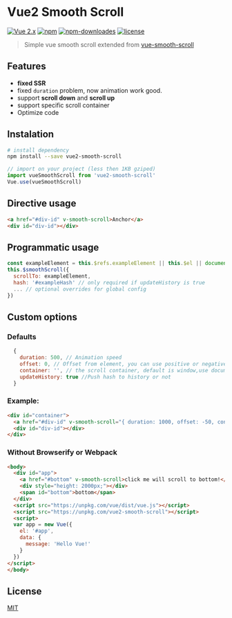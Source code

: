 # Vue2 Smooth Scroll

[![Vue 2.x](https://img.shields.io/badge/Vue-2.x-brightgreen.svg)](https://vuejs.org/v2/guide/)
[![npm](https://img.shields.io/npm/v/vue2-smooth-scroll.svg)](https://www.npmjs.com/package/vue2-smooth-scroll)
[![npm-downloades](https://img.shields.io/npm/dm/vue2-smooth-scroll.svg)](https://www.npmjs.com/package/vue2-smooth-scroll)
[![license](https://img.shields.io/github/license/mashape/apistatus.svg)](https://github.com/Yuliang-Lee/vue2-smooth-scroll/blob/master/LICENSE)

> Simple vue smooth scroll extended from [vue-smooth-scroll](https://github.com/alamcordeiro/vue-smooth-scroll)

## Features

- **fixed SSR**
- fixed `duration` problem, now animation work good.
- support **scroll down** and **scroll up**
- support specific scroll container
- Optimize code

## Instalation
``` bash
# install dependency
npm install --save vue2-smooth-scroll
```

``` javascript
// import on your project (less then 1KB gziped)
import vueSmoothScroll from 'vue2-smooth-scroll'
Vue.use(vueSmoothScroll)
```

## Directive usage
``` html
<a href="#div-id" v-smooth-scroll>Anchor</a>
<div id="div-id"></div>
```

## Programmatic usage
``` js
const exampleElement = this.$refs.exampleElement || this.$el || document.getElementById(...)
this.$smoothScroll({
  scrollTo: exampleElement,
  hash: '#exampleHash' // only required if updateHistory is true
  ... // optional overrides for global config
})
```

## Custom options
### Defaults
``` js
  {
    duration: 500, // Animation speed
    offset: 0, // Offset from element, you can use positive or negative values
    container: '', // the scroll container, default is window,use document.querySelector to query the Element,
    updateHistory: true //Push hash to history or not
  }
```
### Example:
``` html
<div id="container">
  <a href="#div-id" v-smooth-scroll="{ duration: 1000, offset: -50, container: '#container', updateHistory: false }">Anchor</a>
  <div id="div-id"></div>
</div>
```


### Without Browserify or Webpack
``` html
<body>
  <div id="app">
    <a href="#bottom" v-smooth-scroll>click me will scroll to bottom!</a>
    <div style="height: 2000px;"></div>
    <span id="bottom">bottom</span>
  </div>
  <script src="https://unpkg.com/vue/dist/vue.js"></script>
  <script src="https://unpkg.com/vue2-smooth-scroll"></script>
  <script>
  var app = new Vue({
    el: '#app',
    data: {
      message: 'Hello Vue!'
    }
  })
</script>
</body>
```

## License

[MIT](./LICENSE)
